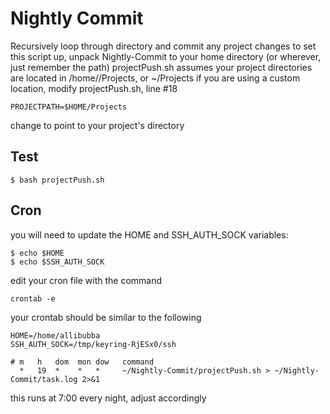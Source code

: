 # Nightly Commit
Recursively loop through directory and commit any project changes
to set this script up, unpack Nightly-Commit to your home directory (or wherever, just remember the path)
projectPush.sh assumes your project directories are located in /home/<username>/Projects, or ~/Projects
if you are using a custom location, modify projectPush.sh, line #18

    PROJECTPATH=$HOME/Projects
    
change to point to your project's directory    

## Test
    $ bash projectPush.sh

## Cron
you will need to update the HOME and SSH_AUTH_SOCK variables:

    $ echo $HOME
    $ echo $SSH_AUTH_SOCK

edit your cron file with the command

    crontab -e

your crontab should be similar to the following

    HOME=/home/allibubba
    SSH_AUTH_SOCK=/tmp/keyring-RjESx0/ssh

    # m   h   dom  mon dow   command
      *   19  *    *   *     ~/Nightly-Commit/projectPush.sh > ~/Nightly-Commit/task.log 2>&1

this runs at 7:00 every night, adjust accordingly

